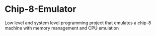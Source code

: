 # Chip-8-Emulator
Low level and system level programming project that emulates a chip-8 machine with memory management and CPU emulation
